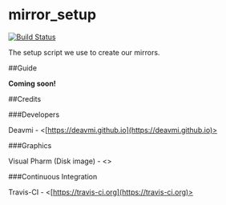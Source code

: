 mirror_setup
============

[![Build Status](https://travis-ci.org/DeavmiOSS/mirror_setup.svg?branch=master)](https://travis-ci.org/DeavmiOSS/mirror_setup)

The setup script we use to create our mirrors.

##Guide

**Coming soon!**

##Credits

###Developers

Deavmi - <[https://deavmi.github.io](https://deavmi.github.io)>

###Graphics

Visual Pharm (Disk image) - <[]()>

###Continuous Integration

Travis-CI - <[https://travis-ci.org](https://travis-ci.org)>
